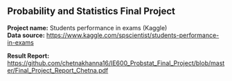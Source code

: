 ## Probability and Statistics Final Project

**Project name:** Students performance in exams (Kaggle)  
**Data source:** https://www.kaggle.com/spscientist/students-performance-in-exams

**Result Report:** https://github.com/chetnakhanna16/IE600_Probstat_Final_Project/blob/master/Final_Project_Report_Chetna.pdf
